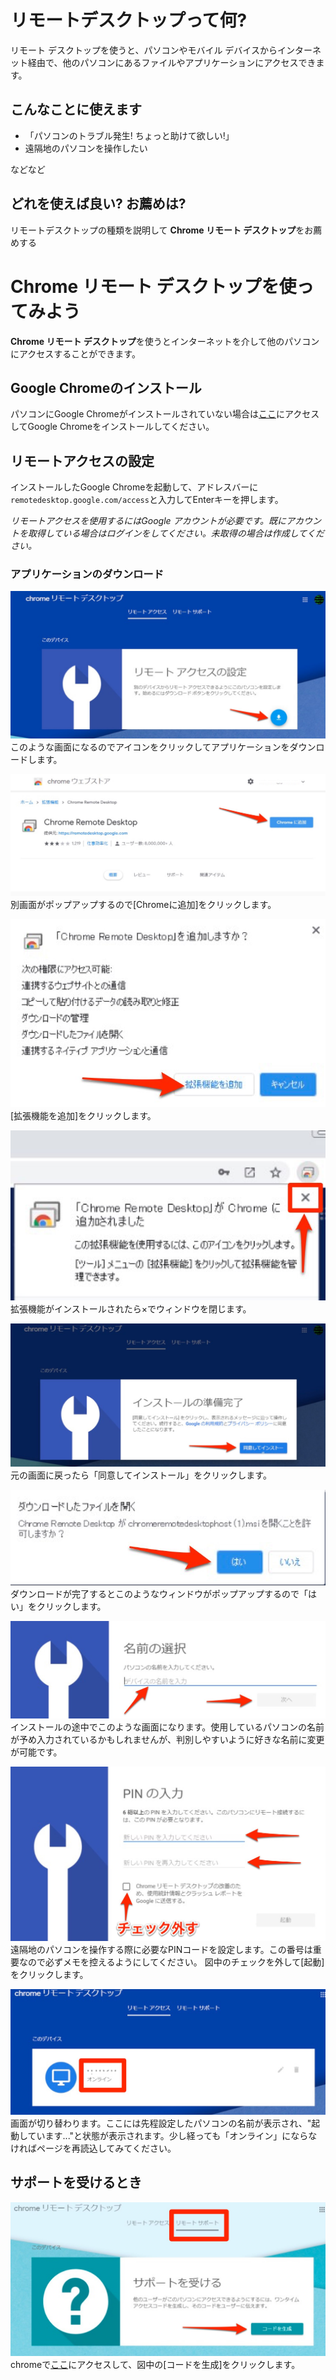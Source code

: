 # リモートデスクトップって何?
リモート デスクトップを使うと、パソコンやモバイル デバイスからインターネット経由で、他のパソコンにあるファイルやアプリケーションにアクセスできます。
## こんなことに使えます
* 「パソコンのトラブル発生! ちょっと助けて欲しい!」
* 遠隔地のパソコンを操作したい

などなど

## どれを使えば良い? お薦めは?
リモートデスクトップの種類を説明して **Chrome リモート デスクトップ**をお薦めする

# Chrome リモート デスクトップを使ってみよう
**Chrome リモート デスクトップ**を使うとインターネットを介して他のパソコンにアクセスすることができます。

## Google Chromeのインストール
パソコンにGoogle Chromeがインストールされていない場合は[ここ](https://www.google.com/intl/ja_jp/chrome/)にアクセスしてGoogle Chromeをインストールしてください。

## リモートアクセスの設定
インストールしたGoogle Chromeを起動して、アドレスバーに`remotedesktop.google.com/access`と入力してEnterキーを押します。

*_リモートアクセスを使用するにはGoogle アカウントが必要です。既にアカウントを取得している場合はログインをしてください。未取得の場合は作成してください。_*

### アプリケーションのダウンロード
![rd_1](./images/rd_1.jpg)
このような画面になるのでアイコンをクリックしてアプリケーションをダウンロードします。

![rd_2](./images/rd_2.jpg)
別画面がポップアップするので[Chromeに追加]をクリックします。

![rd_3](./images/rd_3.jpg)
[拡張機能を追加]をクリックします。

![rd_4](./images/rd_4.jpg)
拡張機能がインストールされたら×でウィンドウを閉じます。

![rd_5](./images/rd_5.jpg)
元の画面に戻ったら「同意してインストール」をクリックします。

![rd_6](./images/rd_6.jpg)
ダウンロードが完了するとこのようなウィンドウがポップアップするので「はい」をクリックします。

![rd_7](./images/rd_7.jpg)
インストールの途中でこのような画面になります。使用しているパソコンの名前が予め入力されているかもしれませんが、判別しやすいように好きな名前に変更が可能です。

![rd_8](./images/rd_8.jpg)
遠隔地のパソコンを操作する際に必要なPINコードを設定します。この番号は重要なので必ずメモを控えるようにしてください。
図中のチェックを外して[起動]をクリックします。

![rd_9](./images/rd_9.jpg)
画面が切り替わります。ここには先程設定したパソコンの名前が表示され、"起動しています..."と状態が表示されます。少し経っても「オンライン」にならなければページを再読込してみてください。

## サポートを受けるとき
![rd_10](./images/rd_10.jpg)
chromeで[ここ](https://remotedesktop.google.com/support)にアクセスして、図中の[コードを生成]をクリックします。